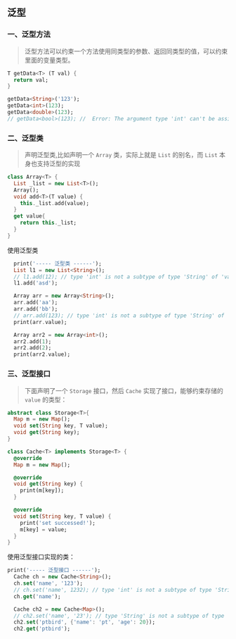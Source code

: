 <!--
 * @Author: rzx007
 * @Date: 2021-05-24 22:24:36
 * @LastEditors: rzx007
 * @LastEditTime: 2021-05-24 22:32:17
 * @FilePath: \docs\flutter\dart-generic.md
 * @Description: Do not edit
-->

## 泛型

### 一、泛型方法

> 泛型方法可以约束一个方法使用同类型的参数、返回同类型的值，可以约束里面的变量类型。

```dart
T getData<T> (T val) {
  return val;
}

getData<String>('123');
getData<int>(123);
getData<double>(123);
// getData<bool>(123); //  Error: The argument type 'int' can't be assigned to the parameter type 'bool'.
```

### 二、泛型类

> 声明泛型类,比如声明一个 `Array` 类，实际上就是 `List` 的别名，而 `List` 本身也支持泛型的实现

```dart
class Array<T> {
  List _list = new List<T>();
  Array();
  void add<T>(T value) {
    this._list.add(value);
  }
  get value{
    return this._list;
  }
}
```

使用泛型类

```dart
  print('----- 泛型类 ------');
  List l1 = new List<String>();
  // l1.add(12); // type 'int' is not a subtype of type 'String' of 'value'
  l1.add('asd');

  Array arr = new Array<String>();
  arr.add('aa');
  arr.add('bb');
  // arr.add(123); // type 'int' is not a subtype of type 'String' of 'value'
  print(arr.value);

  Array arr2 = new Array<int>();
  arr2.add(1);
  arr2.add(2);
  print(arr2.value);
```

### 三、泛型接口

> 下面声明了一个 `Storage` 接口，然后 `Cache` 实现了接口，能够约束存储的 `value` 的类型：

```dart
abstract class Storage<T>{
  Map m = new Map();
  void set(String key, T value);
  void get(String key);
}

class Cache<T> implements Storage<T> {
  @override
  Map m = new Map();

  @override
  void get(String key) {
    print(m[key]);
  }

  @override
  void set(String key, T value) {
    print('set successed!');
    m[key] = value;
  }
}
```

使用泛型接口实现的类：

```dart
print('----- 泛型接口 ------');
  Cache ch = new Cache<String>();
  ch.set('name', '123');
  // ch.set('name', 1232); // type 'int' is not a subtype of type 'String' of 'value'
  ch.get('name');

  Cache ch2 = new Cache<Map>();
  // ch2.set('name', '23'); // type 'String' is not a subtype of type 'Map<dynamic, dynamic>' of 'value'
  ch2.set('ptbird', {'name': 'pt', 'age': 20});
  ch2.get('ptbird');
```
